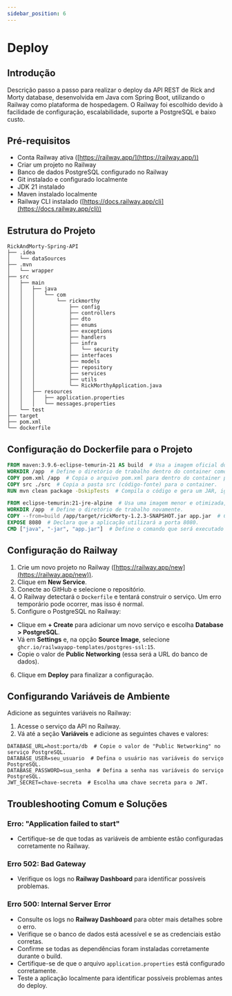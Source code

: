```yaml
---
sidebar_position: 6
---
```


# Deploy

## Introdução

Descrição passo a passo para realizar o deploy da API REST de Rick and Morty database, desenvolvida em Java com Spring Boot, utilizando o Railway como plataforma de hospedagem. O Railway foi escolhido devido à facilidade de configuração, escalabilidade, suporte a PostgreSQL e baixo custo.

## Pré-requisitos

- Conta Railway ativa ([https://railway.app/](https://railway.app/))
- Criar um projeto no Railway
- Banco de dados PostgreSQL configurado no Railway
- Git instalado e configurado localmente
- JDK 21 instalado
- Maven instalado localmente
- Railway CLI instalado ([https://docs.railway.app/cli](https://docs.railway.app/cli))

## Estrutura do Projeto

```plaintext
RickAndMorty-Spring-API
├── .idea
│   └── dataSources
├── .mvn
│   └── wrapper
├── src
│   ├── main
│   │   ├── java
│   │   │   └── com
│   │   │       └── rickmorthy
│   │   │           ├── config
│   │   │           ├── controllers
│   │   │           ├── dto
│   │   │           ├── enums
│   │   │           ├── exceptions
│   │   │           ├── handlers
│   │   │           ├── infra
│   │   │           │   └── security
│   │   │           ├── interfaces
│   │   │           ├── models
│   │   │           ├── repository
│   │   │           ├── services
│   │   │           ├── utils
│   │   │           └── RickMorthyApplication.java
│   │   ├── resources
│   │   │   ├── application.properties
│   │   │   └── messages.properties
│   └── test
├── target
├── pom.xml
└── dockerfile
```

## Configuração do Dockerfile para o Projeto

```dockerfile
FROM maven:3.9.6-eclipse-temurin-21 AS build  # Usa a imagem oficial do Maven 3.9.6 com JDK 21 para compilar o código.
WORKDIR /app  # Define o diretório de trabalho dentro do container como /app.
COPY pom.xml /app  # Copia o arquivo pom.xml para dentro do container para baixar dependências antes do código-fonte.
COPY src ./src  # Copia a pasta src (código-fonte) para o container.
RUN mvn clean package -DskipTests  # Compila o código e gera um JAR, ignorando os testes para agilizar o build.

FROM eclipse-temurin:21-jre-alpine  # Usa uma imagem menor e otimizada, contendo apenas o JRE 21 para executar a aplicação.
WORKDIR /app  # Define o diretório de trabalho novamente.
COPY --from=build /app/target/rickMorty-1.2.3-SNAPSHOT.jar app.jar  # Copia o JAR gerado na fase de build para a nova imagem.
EXPOSE 8080  # Declara que a aplicação utilizará a porta 8080.
CMD ["java", "-jar", "app.jar"]  # Define o comando que será executado quando o container iniciar.
```

## Configuração do Railway

1. Crie um novo projeto no Railway ([https://railway.app/new](https://railway.app/new)).
2. Clique em **New Service**.
3. Conecte ao GitHub e selecione o repositório.
4. O Railway detectará o `Dockerfile` e tentará construir o serviço. Um erro temporário pode ocorrer, mas isso é normal.
5. Configure o PostgreSQL no Railway:

- Clique em **+ Create** para adicionar um novo serviço e escolha **Database > PostgreSQL**.
- Vá em **Settings** e, na opção **Source Image**, selecione `ghcr.io/railwayapp-templates/postgres-ssl:15`.
- Copie o valor de **Public Networking** (essa será a URL do banco de dados).

6. Clique em **Deploy** para finalizar a configuração.

## Configurando Variáveis de Ambiente

Adicione as seguintes variáveis no Railway:

1. Acesse o serviço da API no Railway.
2. Vá até a seção **Variáveis** e adicione as seguintes chaves e valores:

```plaintext
DATABASE_URL=host:porta/db  # Copie o valor de "Public Networking" no serviço PostgreSQL.
DATABASE_USER=seu_usuario  # Defina o usuário nas variáveis do serviço PostgreSQL.
DATABASE_PASSWORD=sua_senha  # Defina a senha nas variáveis do serviço PostgreSQL.
JWT_SECRET=chave-secreta  # Escolha uma chave secreta para o JWT.
```

## Troubleshooting Comum e Soluções

### Erro: "Application failed to start"

- Certifique-se de que todas as variáveis de ambiente estão configuradas corretamente no Railway.

### Erro 502: Bad Gateway

- Verifique os logs no **Railway Dashboard** para identificar possíveis problemas.

### Erro 500: Internal Server Error

- Consulte os logs no **Railway Dashboard** para obter mais detalhes sobre o erro.
- Verifique se o banco de dados está acessível e se as credenciais estão corretas.
- Confirme se todas as dependências foram instaladas corretamente durante o build.
- Certifique-se de que o arquivo `application.properties` está configurado corretamente.
- Teste a aplicação localmente para identificar possíveis problemas antes do deploy.
